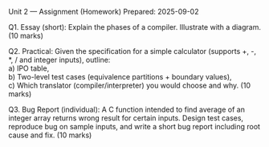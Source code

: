 Unit 2 — Assignment (Homework)
Prepared: 2025-09-02

Q1. Essay (short): Explain the phases of a compiler. Illustrate with a diagram. (10 marks)

Q2. Practical: Given the specification for a simple calculator (supports +, -, *, / and integer inputs), outline:  
  a) IPO table,  
  b) Two-level test cases (equivalence partitions + boundary values),  
  c) Which translator (compiler/interpreter) you would choose and why. (10 marks)

Q3. Bug Report (individual): A C function intended to find average of an integer array returns wrong result for certain inputs. Design test cases, reproduce bug on sample inputs, and write a short bug report including root cause and fix. (10 marks)
